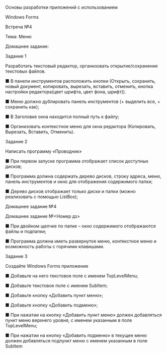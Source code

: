 Основы разработки приложений с использованием 

Windows Forms

Встреча №4

Тема: Меню

Домашнее задание:

Задание 1

Разработать текстовый редактор, организовать открытие/сохранение текстовых файлов.

■ В панели инструментов расположить кнопки (Открыть, сохранить, новый документ, копировать, вырезать, вставить, 
отменить, кнопка настройки редактора(цвет шрифта, цвет фона, шрифт)).

■ Меню должно дублировать панель инструментов (+ выделить все, + сохранить как);

■ В Заголовке окна находится полный путь к файлу;

■ Организовать контекстное меню для окна редактора (Копировать, Вырезать, Вставить, Отменить).

Задание 2 

Написать программу «Проводник»

■ При первом запуске программа отображает список доступных дисков;

■ Программа должна содержать дерево дисков, строку адреса, меню, панель инструментов и окно для отображения содержимого папки;

■ Дерево дисков отображает только диски и папки (можно реализовать с помощью ListBox);

Домашнее задание №4

Домашнее задание №<Номер дз>

■ При двойном щелчке по папке – окно содержимого отображаются файлы и подпапки;

■ Программа должна иметь развернутое меню, контекстное меню и возможность работы с горячими клавишами.

Задание 3

Создайте Windows Forms приложение

■ Добавьте на него текстовое поле с именем TopLevelMenu;

■ Добавьте текстовое поле с именем SubItem;

■ Добавьте кнопку «Добавить пункт меню»;

■ Добавьте кнопку «Добавить подменю»;

■ При нажатии на кнопку «Добавить пункт меню» должен добавляться пункт меню верхнего уровня, с именем указанным в поле TopLevelMenu;

■ При нажатии на кнопку «Добавить подменю» в текущее меню должен добавляться подпункт меню с именем указанным в поле SubItem
